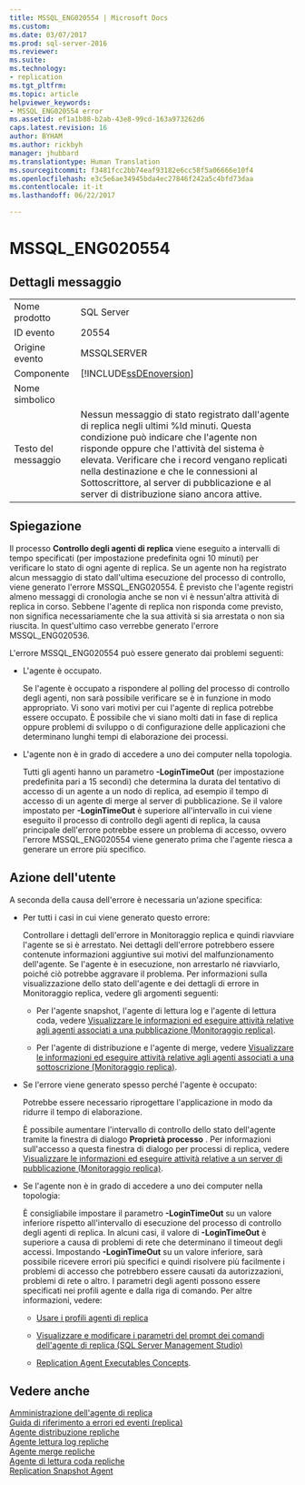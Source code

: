 ```yaml
---
title: MSSQL_ENG020554 | Microsoft Docs
ms.custom: 
ms.date: 03/07/2017
ms.prod: sql-server-2016
ms.reviewer: 
ms.suite: 
ms.technology:
- replication
ms.tgt_pltfrm: 
ms.topic: article
helpviewer_keywords:
- MSSQL_ENG020554 error
ms.assetid: ef1a1b88-b2ab-43e8-99cd-163a973262d6
caps.latest.revision: 16
author: BYHAM
ms.author: rickbyh
manager: jhubbard
ms.translationtype: Human Translation
ms.sourcegitcommit: f3481fcc2bb74eaf93182e6cc58f5a06666e10f4
ms.openlocfilehash: e3c5e6ae34945bda4ec27846f242a5c4bfd73daa
ms.contentlocale: it-it
ms.lasthandoff: 06/22/2017

---
```

# <a name="mssqleng020554"></a>MSSQL_ENG020554
    
## <a name="message-details"></a>Dettagli messaggio  
  
|||  
|-|-|  
|Nome prodotto|SQL Server|  
|ID evento|20554|  
|Origine evento|MSSQLSERVER|  
|Componente|[!INCLUDE[ssDEnoversion](../../includes/ssdenoversion-md.md)]|  
|Nome simbolico||  
|Testo del messaggio|Nessun messaggio di stato registrato dall'agente di replica negli ultimi %ld minuti. Questa condizione può indicare che l'agente non risponde oppure che l'attività del sistema è elevata. Verificare che i record vengano replicati nella destinazione e che le connessioni al Sottoscrittore, al server di pubblicazione e al server di distribuzione siano ancora attive.|  
  
## <a name="explanation"></a>Spiegazione  
 Il processo **Controllo degli agenti di replica** viene eseguito a intervalli di tempo specificati (per impostazione predefinita ogni 10 minuti) per verificare lo stato di ogni agente di replica. Se un agente non ha registrato alcun messaggio di stato dall'ultima esecuzione del processo di controllo, viene generato l'errore MSSQL_ENG020554. È previsto che l'agente registri almeno messaggi di cronologia anche se non vi è nessun'altra attività di replica in corso. Sebbene l'agente di replica non risponda come previsto, non significa necessariamente che la sua attività si sia arrestata o non sia riuscita. In quest'ultimo caso verrebbe generato l'errore MSSQL_ENG020536.  
  
 L'errore MSSQL_ENG020554 può essere generato dai problemi seguenti:  
  
-   L'agente è occupato.  
  
     Se l'agente è occupato a rispondere al polling del processo di controllo degli agenti, non sarà possibile verificare se è in funzione in modo appropriato. Vi sono vari motivi per cui l'agente di replica potrebbe essere occupato. È possibile che vi siano molti dati in fase di replica oppure problemi di sviluppo o di configurazione delle applicazioni che determinano lunghi tempi di elaborazione dei processi.  
  
-   L'agente non è in grado di accedere a uno dei computer nella topologia.  
  
     Tutti gli agenti hanno un parametro **-LoginTimeOut** (per impostazione predefinita pari a 15 secondi) che determina la durata del tentativo di accesso di un agente a un nodo di replica, ad esempio il tempo di accesso di un agente di merge al server di pubblicazione. Se il valore impostato per **-LoginTimeOut** è superiore all'intervallo in cui viene eseguito il processo di controllo degli agenti di replica, la causa principale dell'errore potrebbe essere un problema di accesso, ovvero l'errore MSSQL_ENG020554 viene generato prima che l'agente riesca a generare un errore più specifico.  
  
## <a name="user-action"></a>Azione dell'utente  
 A seconda della causa dell'errore è necessaria un'azione specifica:  
  
-   Per tutti i casi in cui viene generato questo errore:  
  
     Controllare i dettagli dell'errore in Monitoraggio replica e quindi riavviare l'agente se si è arrestato. Nei dettagli dell'errore potrebbero essere contenute informazioni aggiuntive sui motivi del malfunzionamento dell'agente. Se l'agente è in esecuzione, non arrestarlo né riavviarlo, poiché ciò potrebbe aggravare il problema. Per informazioni sulla visualizzazione dello stato dell'agente e dei dettagli di errore in Monitoraggio replica, vedere gli argomenti seguenti:  
  
    -   Per l'agente snapshot, l'agente di lettura log e l'agente di lettura coda, vedere [Visualizzare le informazioni ed eseguire attività relative agli agenti associati a una pubblicazione &#40;Monitoraggio replica&#41;](../../relational-databases/replication/monitor/view-information-and-perform-tasks-for-publication-agents.md).  
  
    -   Per l'agente di distribuzione e l'agente di merge, vedere [Visualizzare le informazioni ed eseguire attività relative agli agenti associati a una sottoscrizione &#40;Monitoraggio replica&#41;](../../relational-databases/replication/monitor/view-information-and-perform-tasks-for-subscription-agents.md).  
  
-   Se l'errore viene generato spesso perché l'agente è occupato:  
  
     Potrebbe essere necessario riprogettare l'applicazione in modo da ridurre il tempo di elaborazione.  
  
     È possibile aumentare l'intervallo di controllo dello stato dell'agente tramite la finestra di dialogo **Proprietà processo** . Per informazioni sull'accesso a questa finestra di dialogo per processi di replica, vedere [Visualizzare le informazioni ed eseguire attività relative a un server di pubblicazione &#40;Monitoraggio replica&#41;](../../relational-databases/replication/monitor/view-information-and-perform-tasks-for-a-publisher-replication-monitor.md).  
  
-   Se l'agente non è in grado di accedere a uno dei computer nella topologia:  
  
     È consigliabile impostare il parametro **-LoginTimeOut** su un valore inferiore rispetto all'intervallo di esecuzione del processo di controllo degli agenti di replica. In alcuni casi, il valore di **-LoginTimeOut** è superiore a causa di problemi di rete che determinano il timeout degli accessi. Impostando **-LoginTimeOut** su un valore inferiore, sarà possibile ricevere errori più specifici e quindi risolvere più facilmente i problemi di accesso che potrebbero essere causati da autorizzazioni, problemi di rete o altro. I parametri degli agenti possono essere specificati nei profili agente e dalla riga di comando. Per altre informazioni, vedere:  
  
    -   [Usare i profili agenti di replica](../../relational-databases/replication/agents/work-with-replication-agent-profiles.md)  
  
    -   [Visualizzare e modificare i parametri del prompt dei comandi dell'agente di replica &#40;SQL Server Management Studio&#41;](../../relational-databases/replication/agents/view-and-modify-replication-agent-command-prompt-parameters.md)  
  
    -   [Replication Agent Executables Concepts](../../relational-databases/replication/concepts/replication-agent-executables-concepts.md).  
  
## <a name="see-also"></a>Vedere anche  
 [Amministrazione dell'agente di replica](../../relational-databases/replication/agents/replication-agent-administration.md)   
 [Guida di riferimento a errori ed eventi &#40;replica&#41;](../../relational-databases/replication/errors-and-events-reference-replication.md)   
 [Agente distribuzione repliche](../../relational-databases/replication/agents/replication-distribution-agent.md)   
 [Agente lettura log repliche](../../relational-databases/replication/agents/replication-log-reader-agent.md)   
 [Agente merge repliche](../../relational-databases/replication/agents/replication-merge-agent.md)   
 [Agente di lettura coda repliche](../../relational-databases/replication/agents/replication-queue-reader-agent.md)   
 [Replication Snapshot Agent](../../relational-databases/replication/agents/replication-snapshot-agent.md)  
  
  

